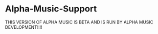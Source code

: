 # Alpha-Music-Support


<html>
  <h>THIS VERSION OF ALPHA MUSIC IS BETA AND IS RUN BY ALPHA MUSIC DEVELOPMENT!!!!</h>
</html>
